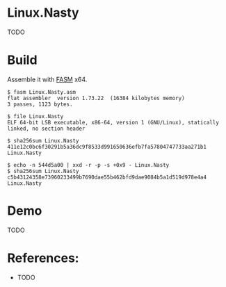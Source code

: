 # Linux.Nasty
TODO


# Build
Assemble it with [FASM](https://flatassembler.net) x64.
```
$ fasm Linux.Nasty.asm
flat assembler  version 1.73.22  (16384 kilobytes memory)
3 passes, 1123 bytes.

$ file Linux.Nasty
ELF 64-bit LSB executable, x86-64, version 1 (GNU/Linux), statically linked, no section header

$ sha256sum Linux.Nasty
411e12c0bc6f30291b5a36dc9f8533d991650636efb7fa57804747733aa271b1  Linux.Nasty

$ echo -n 544d5a00 | xxd -r -p -s +0x9 - Linux.Nasty
$ sha256sum Linux.Nasty
c5b43124358e73960233499b7690dae55b462bfd9dae9084b5a1d519d978e4a4  Linux.Nasty
```

# Demo
TODO

# References:
- TODO
